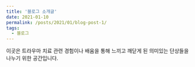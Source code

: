 ```yaml
---
title: '블로그 소개글'
date: 2021-01-10
permalink: /posts/2021/01/blog-post-1/
tags:
  - 블로그
---
```

이곳은 트라우마 치료 관련 경험이나 배움을 통해 느끼고 깨닫게 된 의미있는 단상들을 나누기 위한 공간입니다.
